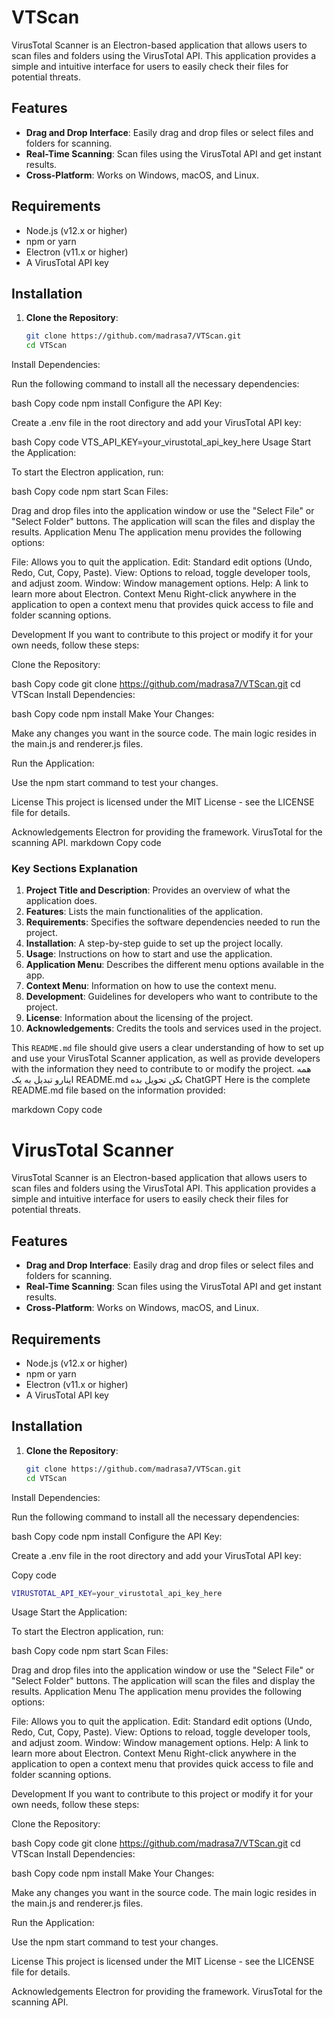 # VTScan

VirusTotal Scanner is an Electron-based application that allows users to scan files and folders using the VirusTotal API. This application provides a simple and intuitive interface for users to easily check their files for potential threats.

## Features

- **Drag and Drop Interface**: Easily drag and drop files or select files and folders for scanning.
- **Real-Time Scanning**: Scan files using the VirusTotal API and get instant results.
- **Cross-Platform**: Works on Windows, macOS, and Linux.

## Requirements

- Node.js (v12.x or higher)
- npm or yarn
- Electron (v11.x or higher)
- A VirusTotal API key

## Installation

1. **Clone the Repository**:

   ```bash
   git clone https://github.com/madrasa7/VTScan.git
   cd VTScan
Install Dependencies:

Run the following command to install all the necessary dependencies:

bash
Copy code
npm install
Configure the API Key:

Create a .env file in the root directory and add your VirusTotal API key:

bash
Copy code
VTS_API_KEY=your_virustotal_api_key_here
Usage
Start the Application:

To start the Electron application, run:

bash
Copy code
npm start
Scan Files:

Drag and drop files into the application window or use the "Select File" or "Select Folder" buttons.
The application will scan the files and display the results.
Application Menu
The application menu provides the following options:

File: Allows you to quit the application.
Edit: Standard edit options (Undo, Redo, Cut, Copy, Paste).
View: Options to reload, toggle developer tools, and adjust zoom.
Window: Window management options.
Help: A link to learn more about Electron.
Context Menu
Right-click anywhere in the application to open a context menu that provides quick access to file and folder scanning options.

Development
If you want to contribute to this project or modify it for your own needs, follow these steps:

Clone the Repository:

bash
Copy code
git clone https://github.com/madrasa7/VTScan.git
cd VTScan
Install Dependencies:

bash
Copy code
npm install
Make Your Changes:

Make any changes you want in the source code. The main logic resides in the main.js and renderer.js files.

Run the Application:

Use the npm start command to test your changes.

License
This project is licensed under the MIT License - see the LICENSE file for details.

Acknowledgements
Electron for providing the framework.
VirusTotal for the scanning API.
markdown
Copy code

### Key Sections Explanation

1. **Project Title and Description**: Provides an overview of what the application does.
2. **Features**: Lists the main functionalities of the application.
3. **Requirements**: Specifies the software dependencies needed to run the project.
4. **Installation**: A step-by-step guide to set up the project locally.
5. **Usage**: Instructions on how to start and use the application.
6. **Application Menu**: Describes the different menu options available in the app.
7. **Context Menu**: Information on how to use the context menu.
8. **Development**: Guidelines for developers who want to contribute to the project.
9. **License**: Information about the licensing of the project.
10. **Acknowledgements**: Credits the tools and services used in the project.

This `README.md` file should give users a clear understanding of how to set up and use your VirusTotal Scanner application, as well as provide developers with the information they need to contribute to or modify the project.
همه اینارو تبدیل به یک README.md بکن تحویل بده
ChatGPT
Here is the complete README.md file based on the information provided:

markdown
Copy code
# VirusTotal Scanner

VirusTotal Scanner is an Electron-based application that allows users to scan files and folders using the VirusTotal API. This application provides a simple and intuitive interface for users to easily check their files for potential threats.

## Features

- **Drag and Drop Interface**: Easily drag and drop files or select files and folders for scanning.
- **Real-Time Scanning**: Scan files using the VirusTotal API and get instant results.
- **Cross-Platform**: Works on Windows, macOS, and Linux.

## Requirements

- Node.js (v12.x or higher)
- npm or yarn
- Electron (v11.x or higher)
- A VirusTotal API key

## Installation

1. **Clone the Repository**:

   ```bash
   git clone https://github.com/madrasa7/VTScan.git
   cd VTScan
Install Dependencies:

Run the following command to install all the necessary dependencies:

bash
Copy code
npm install
Configure the API Key:

Create a .env file in the root directory and add your VirusTotal API key:


Copy code
   ```bash
   VIRUSTOTAL_API_KEY=your_virustotal_api_key_here
   ```
Usage
Start the Application:

To start the Electron application, run:

bash
Copy code
npm start
Scan Files:

Drag and drop files into the application window or use the "Select File" or "Select Folder" buttons.
The application will scan the files and display the results.
Application Menu
The application menu provides the following options:

File: Allows you to quit the application.
Edit: Standard edit options (Undo, Redo, Cut, Copy, Paste).
View: Options to reload, toggle developer tools, and adjust zoom.
Window: Window management options.
Help: A link to learn more about Electron.
Context Menu
Right-click anywhere in the application to open a context menu that provides quick access to file and folder scanning options.

Development
If you want to contribute to this project or modify it for your own needs, follow these steps:

Clone the Repository:

bash
Copy code
git clone https://github.com/madrasa7/VTScan.git
cd VTScan
Install Dependencies:

bash
Copy code
npm install
Make Your Changes:

Make any changes you want in the source code. The main logic resides in the main.js and renderer.js files.

Run the Application:

Use the npm start command to test your changes.

License
This project is licensed under the MIT License - see the LICENSE file for details.

Acknowledgements
Electron for providing the framework.
VirusTotal for the scanning API.

